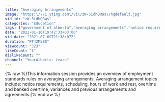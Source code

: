 ```yaml
---
title: "Averaging Arrangements"
image: "https:\/\/i.ytimg.com\/vi\/zW-5idhQRas\/hqdefault.jpg"
vid_id: "zW-5idhQRas"
categories: "Education"
tags: ["government of alberta","averaging arrangements","notice requirements"]
date: "2022-01-16T19:42:33+03:00"
vid_date: "2021-07-09T21:38:07Z"
duration: "PT42M58S"
viewcount: "323"
likeCount: "1"
dislikeCount: ""
channel: "YourAlberta: Learn"
---
```

{% raw %}This information session provides an overview of employment standards rules on averaging arrangements. Averaging arrangement topics include: notice requirements, scheduling, hours of work and rest, overtime and banked overtime, variances and previous arrangements and agreements.{% endraw %}
